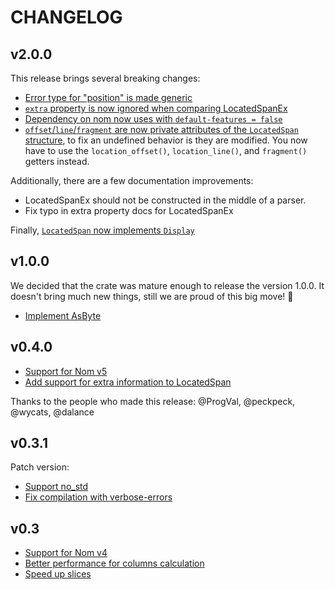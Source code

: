 # CHANGELOG

## v2.0.0

This release brings several breaking changes:

* [Error type for "position" is made generic](https://github.com/fflorent/nom_locate/pull/37)
* [`extra` property is now ignored when comparing LocatedSpanEx](https://github.com/fflorent/nom_locate/pull/46)
* [Dependency on nom now uses with `default-features = false`](https://github.com/fflorent/nom_locate/pull/47)
* [`offset`/`line`/`fragment` are now private attributes of the `LocatedSpan` structure](https://github.com/fflorent/nom_locate/pull/50),
  to fix an undefined behavior is they are modified. You now have to use the `location_offset()`, `location_line()`, and `fragment()` getters instead.


Additionally, there are a few documentation improvements:

* LocatedSpanEx should not be constructed in the middle of a parser.
* Fix typo in extra property docs for LocatedSpanEx

Finally, [`LocatedSpan` now implements `Display`](https://github.com/fflorent/nom_locate/pull/40)


## v1.0.0

We decided that the crate was mature enough to release the version 1.0.0. It doesn't bring much new things, still we are proud of this big move! :tada:

 - [Implement AsByte](https://github.com/fflorent/nom_locate/pull/33)

## v0.4.0

 - [Support for Nom v5](https://github.com/fflorent/nom_locate/pull/23)
 - [Add support for extra information to LocatedSpan](https://github.com/fflorent/nom_locate/pull/28)

Thanks to the people who made this release: @ProgVal, @peckpeck, @wycats, @dalance

## v0.3.1

Patch version:
 - [Support no_std](https://github.com/fflorent/nom_locate/pull/16)
 - [Fix compilation with verbose-errors](https://github.com/fflorent/nom_locate/issues/17)

## v0.3

 - [Support for Nom v4](https://github.com/fflorent/nom_locate/pull/10)
 - [Better performance for columns calculation](https://github.com/fflorent/nom_locate/issues/4)
 - [Speed up slices](https://github.com/fflorent/nom_locate/pull/15)
